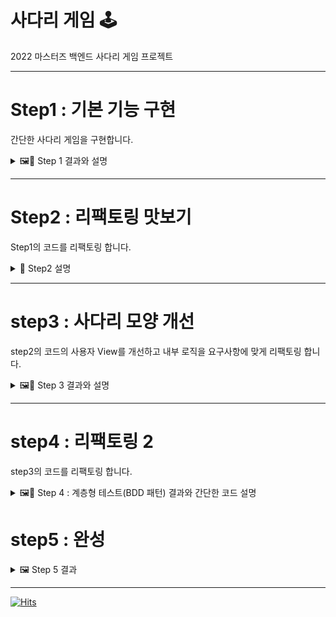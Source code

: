 # 사다리 게임 🕹

2022 마스터즈 백엔드 사다리 게임 프로젝트  

---

# Step1 : 기본 기능 구현
간단한 사다리 게임을 구현합니다.  

<details>
<summary> 🖼📝 Step 1 결과와 설명 </summary>
<div markdown="1">

#### 결과

```text
참여할 사람은 몇 명인가요?
3
최대 사다리 높이는 몇 개인가요?
5
|-| |
| |-|
| |-|
| |-|
| | |
```

0. GameController.run() 메서드에서 시작됩니다.
1. InputView에서 사용자 입력을 받습니다.
2. 입력받은 값을 가지고 Ladder 객체를 생성합니다.
3. Ladder 객체 생성 후 Ladder.drawRandomLines() 메서드를 통해 Ladder.lines(사다리 데이터)에 랜덤하게 다리를 그려줍니다.
4. OutputView에 Ladder에서 랜덤하게 생성한 lines를 넘겨받아 사용자가 보기 편한 형태로 출력합니다.

---

- GameController.run() 메서드에서 게임이 시작됩니다.

```java
public class GameController {
    private static void run() {
        // 1. 사용자 입력
        int playerCount = InputView.getInputNumer("참여할 사람은 몇 명인가요?");
        int ladderMaxHeight = InputView.getInputNumer("최대 사다리 높이는 몇 개인가요?");

        Ladder ladder = Ladder.create(playerCount, ladderMaxHeight); // 2. Ladder 객체 생성
        ladder.drawRandomLines(); // 3. 사다리 그리기

        // 4. 사용자 출력
        OutputView.print(ladder.getLines());
        
        InputView.close();
    }
}

```


1. InputView에서 사용자 입력을 받습니다.
   InputView.getInputNumber(message) 메서드를 통해 사용자에게 입력을 받습니다.  
   모든 프로그램이 끝난 후 마지막으로 InputView.close()를 통해 표준 입력을 닫습니다.

```java
public class GameController {
    private static void run() {
        // 1.
        int playerCount = InputView.getInputNumer("참여할 사람은 몇 명인가요?");
        int ladderMaxHeight = InputView.getInputNumer("최대 사다리 높이는 몇 개인가요?");

        // 중략
        
        InputView.close();
    }
}

public class InputView {
    private static final Scanner scanner = new Scanner(System.in);

    public static int getInputNumer(String message) {
        OutputView.printMessage(message);
        int result = Integer.parseInt(scanner.nextLine());
        return result;
    }

    public static void close() {
        scanner.close();
    }
}


```
2. 입력받은 값을 가지고 Ladder 객체를 생성합니다.

```java

public class GameController {
    private static void run() {
        Ladder ladder = Ladder.create(playerCount, ladderMaxHeight); // 2.
        ladder.drawRandomLines(); // 3.
    }
}

public class Ladder {
    // 생략
    public static Ladder create(int playerCount, int ladderMaxHeight) {
        Ladder ladder = new Ladder();
        ladder.playerCount = playerCount;
        ladder.ladderMaxHeight = ladderMaxHeight;
        ladder.lines = new int[ladderMaxHeight][playerCount];
        return ladder;
    }
}

```

3. Ladder 객체 생성 후 Ladder.drawRandomLines() 메서드를 통해 Ladder.lines(사다리 데이터)에 랜덤하게 다리를 그려줍니다.
   int[][] lines의 데이터 형식 예
   000   
   110  
   000  
   의 데이터라면 사용자가 이해하는 사다리는 다음과 같습니다.
   | | |  
   |-| |  
   | | |

1이 연속되어 있다면 사다리 간 연결 O  
0이라면 사다리 간 연결 X

```java

public class GameController {
    private static void run() {
        // 생략
        Ladder ladder = Ladder.create(playerCount, ladderMaxHeight); // 2.
        ladder.drawRandomLines(); // 3.
    }
}


public class Ladder {

    public void drawRandomLines() {
        int row = ladderMaxHeight;
        int col = playerCount;

        for (int row_i = 0; row_i < row; row_i++) {
            for (int col_i = 0; col_i < col - 1; col_i++) {
                if (isRandomDraw())
                    drawLine(row_i, col_i);
            }
        }
    }

    private boolean isRandomDraw() {
        return rnd.nextBoolean();
    }

    public void drawLine(int row, int col) {
        lines[row][col] = 1;
        lines[row][col + 1] = 1;
    }
}
```

4. OutputView에 Ladder의 int[][] lines를 넘겨받아 사용자가 보기 편한 형태로 출력합니다.

```java

public class GameController {
    private static void run() {
        // 생략

        // 4.
        OutputView.print(ladder.getLines());
    }
}
```

int[][] lines  
000     
110    
000

->  
사용자 출력    
| | |  
|-| |  
| | |

</div>
</details>

---

# Step2 : 리팩토링 맛보기

Step1의 코드를 리팩토링 합니다.


<details>
<summary> 📝 Step2 설명 </summary>
<div markdown="1">

- [x] 메서드 - 10라인 이하, 한 가지 일만
- [x] 들여쓰기 - depteh 1단계
- [x] else문 사용 금지

#### 1. Ladder
- drawRandomLines() 메서드 분할 -> (drawRandomLine() , drawRandomRadder())
- rename : drawLine -> drawRadder
- 멤버변수 rnd final으로 변경

#### 2. OutputView
- print(int[][] lines) 메서드 분할 -> (appendLine(), appendRadder())
- 사다리 그리는지 체크하는 조건문 추출 -> isRadder()
- private 생성자 생성으로 인스턴스 생성 방지

#### 3. InputView
- 멤버변수 scanner final으로 변경
- private 생성자 생성으로 인스턴스화 방지
- getInputNumber() 한 줄로 변경
- private 생성자 생성으로 인스턴스 생성 방지

#### 4.GameController
- fix : run 메서드 생성자 변경 : private -> public

</div>
</details>

---

# step3 : 사다리 모양 개선
step2의 코드의 사용자 View를 개선하고 내부 로직을 요구사항에 맞게 리팩토링 합니다.  

<details>
<summary> 🖼📝 Step 3 결과와 설명 </summary>
<div markdown="1">

#### 결과

![step3결과](https://i.imgur.com/xMKNlQS.jpg)

- [x] 사다리 게임에 참여하는 플레이어의 이름을 최대 5글자까지 부여할 수 있다.
- [x] 사다리 출력시 이름도 같이 출력한다.
- [x] 사람 이름은 쉼표(,)를 기준으로 구분한다.
- [x] 사람 이름을 5자 기준으로 출력하기 때문에 사다리 폭도 넓어져야 한다.
- [x] 사다리 타기가 정상적으로 동작하려면 라인이 겹치지 않도록 해야 한다.
- [x] |-----|-----| 모양과 같이 가로 라인이 겹치는 경우 어느 방향으로 이동할지 결정할 수 없다.
- [x] 메소드의 크기가 최대 10라인을 넘지 않도록 구현한다.
- [x] method가 한 가지 일만 하도록 최대한 작게 만들어라.
- [x] indent(들여쓰기) depth를 2단계에서 1단계로 줄여라.
- [x] else를 사용하지 마라.
- [x] 배열 대신 ArrayList와 Generic을 활용해 구현한다.
- [x] 이름이 5글자 이상인 경우 앞 3글자, 나머지 .. 으로 표시 (e.g. Dawn McManus -> Daw..)
- [x] Utils 클래스를 따로 추출
- [x] 객체의 유효값 체크는 getter로 밖에서 체크하는 것이 아닌 객체 해당 안에서 체크하도록 함


</div>
</details>

---

# step4 : 리팩토링 2
step3의 코드를 리팩토링 합니다.

<details>
<summary> 🖼📝 Step 4 : 계층형 테스트(BDD 패턴) 결과와 간단한 코드 설명 </summary>
<div markdown="1">

- [x] 패키지 분리
- [x] 테스트 코드를 계층 구조(BDD 패턴) 으로 변경
- [x] StringUtils.center() 메서드의 리팩토링(분할과 가독성)
- [x] InputView에서 OutputView 메서드 사용하는 의존성 제거
- [x] 추가적인 예외처리

![LineTest](https://i.imgur.com/ekvzIjQ.jpg)

![StringUtilsTest](https://i.imgur.com/ppyjmWp.jpg)

계층형 테스트 코드는 이종립님의 [JUnit5로 계층 구조의 테스트 코드 작성하기](https://johngrib.github.io/wiki/junit5-nested/) 글을 참고하여 작성했습니다.   
Junit5에서 @Nested 어노테이션을 사용했고 `Describe - Context - It` 의 구조로 테스트 대상의 행동에 초점을 맞췄습니다.  

`Describe` - 설명할 테스트 대상 명시  
`Context` - 테스트 대상이 놓인 상황 설명
`It` - 테스트 대상의 행동을 설명

위 형태로 작성한 코드 일부분은 아래와 같다.  

```java

@DisplayName("Line 클래스")
class LineTest {

   @Nested
   @DisplayName("createLineWithPlayerCount 메소드는")
   class Describe_createLineWithPlayerCount {

      @Nested
      @DisplayName("만약 음수값이 주어진다면")
      class Context_with_negative {
         @Test
         @DisplayName("IllegalArgumentException 예외를 던진다.")
         void it_throws_a_exception() {
            assertThatThrownBy(() -> Line.createLineWithPlayerCount(-1))
                    .isInstanceOf(IllegalArgumentException.class);
         }
      }

      @Nested
      @DisplayName("만약 양수 n이 주어진다면")
      class Context_with_positive {
         @Test
         @DisplayName("주어진 n개의 point를 갖고, 사다리가 비어있는 Line 객체를 리턴한다.")
         void it_returns_a_vaild_line() {
            Line result = Line.createLineWithPlayerCount(3);

            assertThat(result.isLadder(0)).isFalse();
            assertThat(result.isLadder(1)).isFalse();
         }
      }
   }
   
   // 생략
}

```

</div>
</details>


# step5 : 완성

<details>
<summary> 🖼 Step 5 결과 </summary>
<div markdown="1">

#### 결과

```text
참여할 사람 이름을 입력하세요. (이름은 쉼표(,)로 구분하세요)
ader,lucid,phill,kukim,milllller

실행 결과를 입력하세요. (결과는 쉼표(,)로 구분하세요)
10,20,-1000,50,500

최대 사다리 높이는 몇 개인가요?
7

사다리 결과 

   ader  lucid phill kukim mil.. 
     |-----|     |-----|     |
     |-----|     |-----|     |
     |     |     |-----|     |
     |-----|     |-----|     |
     |     |     |-----|     |
     |-----|     |     |-----|
     |-----|     |-----|     |
    10    20   -1000  50    500  

결과를 보고 싶은 사람은?
ader

실행 결과
20

결과를 보고 싶은 사람은?
kuuuukim

실행 결과
kuuuukim 사람이 없습니다.

결과를 보고 싶은 사람은?
all

실행 결과
milllller : -1000
phill : 500
ader : 20
lucid : 10
kukim : 50

결과를 보고 싶은 사람은?
춘식이

게임을 종료합니다.
```

</div>
</details>

---

[![Hits](https://hits.seeyoufarm.com/api/count/incr/badge.svg?url=https%3A%2F%2Fgithub.com%2Fku-kim%2Fjava-ladder&count_bg=%2379C83D&title_bg=%23555555&icon=&icon_color=%23E7E7E7&title=hits&edge_flat=false)](https://hits.seeyoufarm.com)